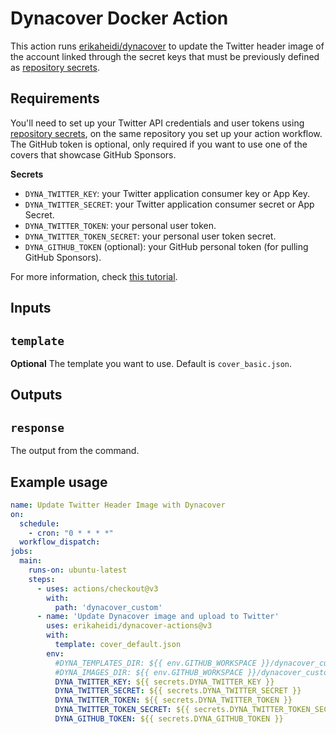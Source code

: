 # Dynacover Docker Action

This action runs [erikaheidi/dynacover](https://github.com/erikaheidi/dynacover) to update the Twitter header image
of the account linked through the secret keys that must be previously defined as [repository secrets](https://docs.github.com/en/actions/security-guides/encrypted-secrets).

## Requirements
You'll need to set up your Twitter API credentials and user tokens using [repository secrets](https://docs.github.com/en/actions/security-guides/encrypted-secrets), on the same repository
you set up your action workflow. The GitHub token is optional, only required if you want to use one of the covers that showcase GitHub Sponsors.

**Secrets**
- `DYNA_TWITTER_KEY`: your Twitter application consumer key or App Key.
- `DYNA_TWITTER_SECRET`: your Twitter application consumer secret or App Secret.
- `DYNA_TWITTER_TOKEN`: your personal user token.
- `DYNA_TWITTER_TOKEN_SECRET`: your personal user token secret.
- `DYNA_GITHUB_TOKEN` (optional): your GitHub personal token (for pulling GitHub Sponsors).

For more information, check [this tutorial](https://dev.to/erikaheidi/how-to-dynamically-update-twitter-cover-image-to-show-latest-followers-using-php-gd-and-twitteroauth-62n).

## Inputs

## `template`

**Optional** The template you want to use. Default is `cover_basic.json`.

## Outputs

## `response`

The output from the command.

## Example usage

```yml
name: Update Twitter Header Image with Dynacover
on:
  schedule:
    - cron: "0 * * * *"
  workflow_dispatch:
jobs:
  main:
    runs-on: ubuntu-latest
    steps:
      - uses: actions/checkout@v3
        with:
          path: 'dynacover_custom'
      - name: 'Update Dynacover image and upload to Twitter'
        uses: erikaheidi/dynacover-actions@v3
        with:
          template: cover_default.json
        env:
          #DYNA_TEMPLATES_DIR: ${{ env.GITHUB_WORKSPACE }}/dynacover_custom
          #DYNA_IMAGES_DIR: ${{ env.GITHUB_WORKSPACE }}/dynacover_custom
          DYNA_TWITTER_KEY: ${{ secrets.DYNA_TWITTER_KEY }}
          DYNA_TWITTER_SECRET: ${{ secrets.DYNA_TWITTER_SECRET }}
          DYNA_TWITTER_TOKEN: ${{ secrets.DYNA_TWITTER_TOKEN }}
          DYNA_TWITTER_TOKEN_SECRET: ${{ secrets.DYNA_TWITTER_TOKEN_SECRET }}
          DYNA_GITHUB_TOKEN: ${{ secrets.DYNA_GITHUB_TOKEN }}
```